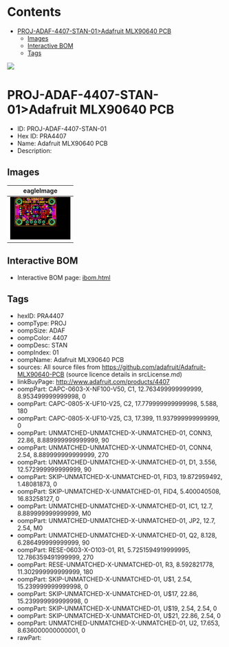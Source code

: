 



Contents
========

* [PROJ-ADAF-4407-STAN-01>Adafruit MLX90640 PCB](#proj-adaf-4407-stan-01adafruit-mlx90640-pcb)
	* [Images](#images)
	* [Interactive BOM](#interactive-bom)
	* [Tags](#tags)
  
![][im]
# PROJ-ADAF-4407-STAN-01>Adafruit MLX90640 PCB

- ID: PROJ-ADAF-4407-STAN-01
- Hex ID: PRA4407
- Name: Adafruit MLX90640 PCB
- Description: 

## Images
  
  

|eagleImage|
| :---: |
|[![eagleImage](eagleImage_140.png)](eagleImage_600.png)|

## Interactive BOM

- Interactive BOM page: [ibom.html](kicad/bom/ibom.html)

## Tags

- hexID: PRA4407
- oompType: PROJ
- oompSize: ADAF
- oompColor: 4407
- oompDesc: STAN
- oompIndex: 01
- oompName: Adafruit MLX90640 PCB
- sources: All source files from https://github.com/adafruit/Adafruit-MLX90640-PCB (source licence details in srcLicense.md)
- linkBuyPage: http://www.adafruit.com/products/4407
- oompPart: CAPC-0603-X-NF100-V50, C1, 12.763499999999999, 8.953499999999998, 0
- oompPart: CAPC-0805-X-UF10-V25, C2, 17.779999999999998, 5.588, 180
- oompPart: CAPC-0805-X-UF10-V25, C3, 17.399, 11.937999999999999, 0
- oompPart: UNMATCHED-UNMATCHED-X-UNMATCHED-01, CONN3, 22.86, 8.889999999999999, 90
- oompPart: UNMATCHED-UNMATCHED-X-UNMATCHED-01, CONN4, 2.54, 8.889999999999999, 270
- oompPart: UNMATCHED-UNMATCHED-X-UNMATCHED-01, D1, 3.556, 12.572999999999999, 90
- oompPart: SKIP-UNMATCHED-X-UNMATCHED-01, FID3, 19.872959492, 1.48081873, 0
- oompPart: SKIP-UNMATCHED-X-UNMATCHED-01, FID4, 5.400040508, 16.83258127, 0
- oompPart: UNMATCHED-UNMATCHED-X-UNMATCHED-01, IC1, 12.7, 8.889999999999999, M0
- oompPart: UNMATCHED-UNMATCHED-X-UNMATCHED-01, JP2, 12.7, 2.54, M0
- oompPart: UNMATCHED-UNMATCHED-X-UNMATCHED-01, Q2, 8.128, 6.286499999999999, 90
- oompPart: RESE-0603-X-O103-01, R1, 5.7251594919999995, 12.786359491999999, 270
- oompPart: RESE-UNMATCHED-X-UNMATCHED-01, R3, 8.592821778, 11.302999999999999, 180
- oompPart: SKIP-UNMATCHED-X-UNMATCHED-01, U$1, 2.54, 15.239999999999998, 0
- oompPart: SKIP-UNMATCHED-X-UNMATCHED-01, U$17, 22.86, 15.239999999999998, 0
- oompPart: SKIP-UNMATCHED-X-UNMATCHED-01, U$19, 2.54, 2.54, 0
- oompPart: SKIP-UNMATCHED-X-UNMATCHED-01, U$21, 22.86, 2.54, 0
- oompPart: UNMATCHED-UNMATCHED-X-UNMATCHED-01, U2, 17.653, 8.636000000000001, 0
- rawPart: 



[im]: eagleImage_450.png
